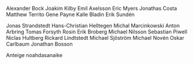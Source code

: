Alexander Bock
Joakim Kilby
Emil Axelsson
Eric Myers
Jonathas Costa
Matthew Territo
Gene Payne
Kalle Bladin
Erik Sundén

Jonas Strandstedt
Hans-Christian Helltegen
Michal Marcinkowski
Anton Arbring
Tomas Forsyth Rosin
Erik Broberg
Michael Nilsson
Sebastian Piwell
Niclas Hultberg
Rickard Lindtstedt
Michael Sjöström
Michael Novén
Oskar Carlbaum
Jonathan Bosson

Anteige
noahdasanaike

